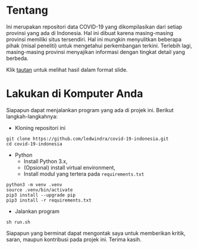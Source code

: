 # Tentang

Ini merupakan repositori data COVID-19 yang dikompilasikan dari setiap provinsi
yang ada di Indonesia. Hal ini dibuat karena masing-masing provinsi memiliki
situs tersendiri. Hal ini mungkin menyulitkan beberapa pihak (misal peneliti)
untuk mengetahui perkembangan terkini. Terlebih lagi, masing-masing provinsi
menyajikan informasi dengan tingkat detail yang berbeda.

Klik [tautan](https://ledwindra.github.io/covid-19-indonesia/#/) untuk melihat
hasil dalam format slide.

# Lakukan di Komputer Anda

Siapapun dapat menjalankan program yang ada di projek ini. Berikut langkah-langkahnya:
- Kloning repositori ini

```
git clone https://github.com/ledwindra/covid-19-indonesia.git
cd covid-19-indonesia
```

- Python
    - Install Python 3.x,
    - (Opsional) install virtual environment,
    - Install modul yang tertera pada `requirements.txt`

```
python3 -m venv .venv
source .venv/bin/activate
pip3 install --upgrade pip
pip3 install -r requirements.txt
```

- Jalankan program

```
sh run.sh
```

Siapapun yang berminat dapat mengontak saya untuk memberikan kritik, saran,
maupun kontribusi pada projek ini. Terima kasih.